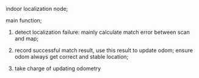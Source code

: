 indoor localization node;


main function;
1) detect localization failure:
mainly calculate match error between scan and map;


2) record successful match result, use this result to update odom;
ensure odom always get correct and stable location;

3) take charge of updating odometry